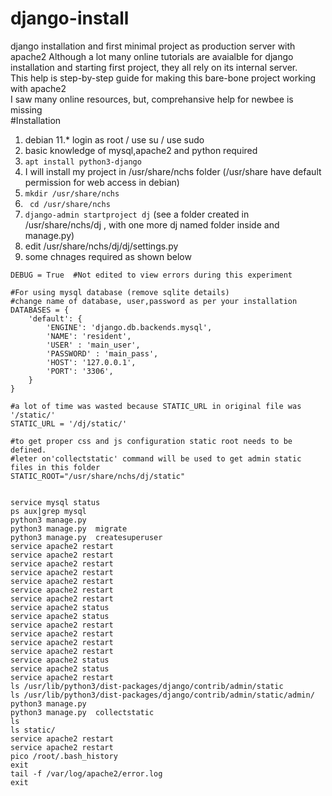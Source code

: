 # django-install
django installation and first minimal project as production server with apache2
Although a lot many online tutorials are avaialble for django installation and starting first project, they all rely on its internal server.\
This help is step-by-step guide for making this bare-bone project working with apache2\
I saw many online resources, but, comprehansive help for newbee is missing\
#Installation
  1. debian 11.* login as root / use su / use sudo
  2. basic knowledge of mysql,apache2 and python required
  3. ``apt install python3-django``
  4. I will install my project in /usr/share/nchs folder (/usr/share have default permission for web access in debian)
  5. ``mkdir /usr/share/nchs``
  6. `` cd /usr/share/nchs``
  7. ``django-admin startproject dj`` (see a folder created in /usr/share/nchs/dj , with one more dj named folder inside and manage.py)
  8. edit /usr/share/nchs/dj/dj/settings.py
  9. some chnages required as shown below
  
```
DEBUG = True  #Not edited to view errors during this experiment

#For using mysql database (remove sqlite details)
#change name of database, user,password as per your installation
DATABASES = {
    'default': {
        'ENGINE': 'django.db.backends.mysql',
        'NAME': 'resident',
        'USER' : 'main_user',
        'PASSWORD' : 'main_pass',
        'HOST': '127.0.0.1',
        'PORT': '3306',
    }
}

#a lot of time was wasted because STATIC_URL in original file was '/static/'
STATIC_URL = '/dj/static/'

#to get proper css and js configuration static root needs to be defined. 
#leter on'collectstatic' command will be used to get admin static files in this folder
STATIC_ROOT="/usr/share/nchs/dj/static"


service mysql status
ps aux|grep mysql
python3 manage.py
python3 manage.py  migrate
python3 manage.py  createsuperuser
service apache2 restart
service apache2 restart
service apache2 restart
service apache2 restart
service apache2 restart
service apache2 restart
service apache2 restart
service apache2 status
service apache2 status
service apache2 restart
service apache2 restart
service apache2 restart
service apache2 restart
service apache2 status
service apache2 status
service apache2 restart
ls /usr/lib/python3/dist-packages/django/contrib/admin/static
ls /usr/lib/python3/dist-packages/django/contrib/admin/static/admin/
python3 manage.py
python3 manage.py  collectstatic
ls
ls static/
service apache2 restart
service apache2 restart
pico /root/.bash_history
exit
tail -f /var/log/apache2/error.log
exit

